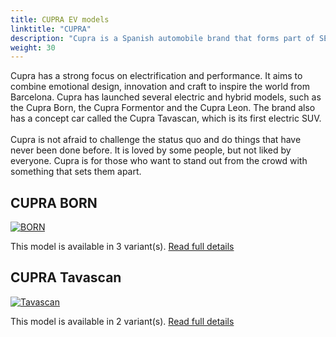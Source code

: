 ```yaml
---
title: CUPRA EV models
linktitle: "CUPRA"
description: "Cupra is a Spanish automobile brand that forms part of SEAT. It was created in 2018 as a spin-off of SEAT's performance division. Cupra stands for Cup Racing and reflects the brand's passion for racing and powerful car."
weight: 30
---
```

Cupra has a strong focus on electrification and performance. It aims to combine emotional design, innovation and craft to inspire the world from Barcelona. Cupra has launched several electric and hybrid models, such as the Cupra Born, the Cupra Formentor and the Cupra Leon. The brand also has a concept car called the Cupra Tavascan, which is its first electric SUV.<br /><br /> Cupra is not afraid to challenge the status quo and do things that have never been done before. It is loved by some people, but not liked by everyone. Cupra is for those who want to stand out from the crowd with something that sets them apart.


## CUPRA BORN

<a href="born"><img src="https://media.evkx.net/multimedia/models/cupra/born/born_58/main_1_st.jpg" class="img-fluid" alt="BORN" ></a>

This model is available in 3 variant(s). 
[Read full details](born/)

## CUPRA Tavascan

<a href="tavascan"><img src="https://media.evkx.net/multimedia/models/cupra/tavascan/tavascan_vz/main_1_st.JPG" class="img-fluid" alt="Tavascan" ></a>

This model is available in 2 variant(s). 
[Read full details](tavascan/)
